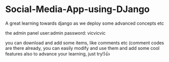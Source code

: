 # Social-Media-App-using-DJango
A great learning towards django as we deploy some advanced concepts etc

the admin panel user:admin  password: vicvicvic

you can download and add some items, like comments etc
(comment codes are there already, you can easily modify and use them and add some cool features also to advance your learning, just try!)👍
